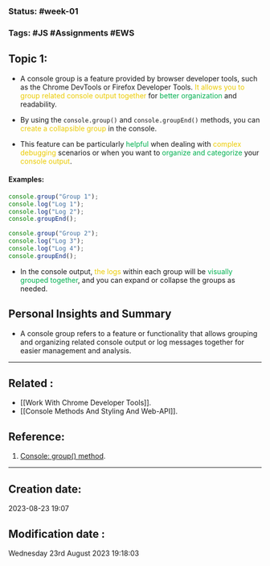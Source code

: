 
### Status: #week-01 

### Tags: #JS #Assignments #EWS 

## Topic 1: 

- A console group is a feature provided by browser developer tools, such as the Chrome DevTools or Firefox Developer Tools.<span style="color:#ebcb00"> It allows you to group related console output together</span> for <span style="color:#00b050">better organization</span> and readability.

- By using the `console.group()` and `console.groupEnd()` methods, you can <span style="color:#ebcb00">create a collapsible group</span> in the console.

- This feature can be particularly <span style="color:#00b050">helpful</span> when dealing with <span style="color:#ebcb00">complex debugging</span> scenarios or when you want to<span style="color:#00b050"> organize and categorize</span> your <span style="color:#ebcb00">console output</span>.

#### Examples:

```javascript
console.group("Group 1");
console.log("Log 1");
console.log("Log 2");
console.groupEnd();

console.group("Group 2");
console.log("Log 3");
console.log("Log 4");
console.groupEnd();
````

 - In the console output, <span style="color:#ebcb00">the logs</span> within each group will be <span style="color:#00b050">visually grouped together</span>, and you can expand or collapse the groups as needed. 


 


## Personal Insights and Summary

- A console group refers to a feature or functionality that allows grouping and organizing related console output or log messages together for easier management and analysis.

______________________________________________________________________


## Related : 

- [[Work With Chrome Developer Tools]].
- [[Console Methods And Styling And Web-API]].

## Reference: 

1.  [Console: group() method](https://developer.mozilla.org/en-US/docs/Web/API/console/group).


---

  ## Creation date: 
  
  2023-08-23 19:07 
  
  
   ## Modification date :
   
   Wednesday 23rd August 2023 19:18:03